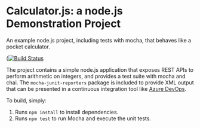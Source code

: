 Calculator.js: a node.js Demonstration Project
==============================================
An example node.js project, including tests with mocha, that behaves like
a pocket calculator.

([![Build Status](https://dev.azure.com/joewong0520/Calculator/_apis/build/status/joedocker758.calculator?branchName=master)](https://dev.azure.com/joewong0520/Calculator/_build/latest?definitionId=20&branchName=master)

The project contains a simple node.js application that exposes REST APIs
to perform arithmetic on integers, and provides a test suite with mocha
and chai.  The `mocha-junit-reporters` package is included to provide XML
output that can be presented in a continuous integration tool like
[Azure DevOps](https://azure.com/devops).

To build, simply:

1. Runs `npm install` to install dependencies.
2. Runs `npm test` to run Mocha and execute the unit tests.

